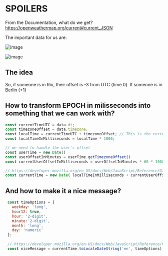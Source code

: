 # SPOILERS

From the Documentation, what do we get?
https://openweathermap.org/current#current_JSON

The important data for us are:

![image](https://user-images.githubusercontent.com/45776359/113037648-fbfb2300-916b-11eb-8aab-e4e683e2ac23.png)

![image](https://user-images.githubusercontent.com/45776359/113037681-04535e00-916c-11eb-9365-e460f5d22ca6.png)


## The idea
So, if someone is in Rio, their offset is -3 from UTC (time 0).
If someone is in Berlin (+1) 

## How to transform EPOCH in milisseconds into something that we can work with?

```js
const currentTimeUTC = data.dt;
const timezoneOffset = data.timezone;
const localTime = currentTimeUTC + timezoneOffset; // This is the current time locally in UNIX EPOCH in seconds -> https://en.wikipedia.org/wiki/Unix_time
const localTimeInMilliseconds = localTime * 1000;

// we need to handle the user's offset
const userTime = new Date()
const userOffsetInMinutes = userTime.getTimezoneOffset()
const currentUserOffsetInMilliseconds = userOffsetInMinutes * 60 * 1000;

// https://developer.mozilla.org/en-US/docs/Web/JavaScript/Reference/Global_Objects/Date/Date
const currentTime = new Date( localTimeInMilliseconds + currentUserOffsetInMilliseconds ); 
```

 ## And how to make it a nice message?
 ```js
  const timeOptions = {
    weekday: 'long',
    hour12: true,
    hour: '2-digit',
    minute:'2-digit',
    month: 'long',
    day: 'numeric'
  };
  
  // https://developer.mozilla.org/en-US/docs/Web/JavaScript/Reference/Global_Objects/Date/toLocaleDateString
  const niceMessage = currentTime.toLocaleDateString('en', timeOptions); 
```
